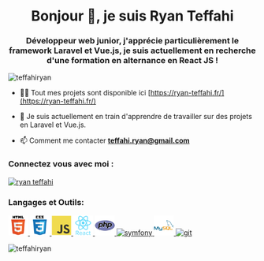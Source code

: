 <h1 align="center">Bonjour 👋, je suis Ryan Teffahi</h1>
<h3 align="center"> Développeur web junior, j'apprécie particulièrement le framework Laravel et Vue.js, je suis actuellement en recherche d'une formation en alternance en React JS ! </h3>

<p align="left"> <img src="https://komarev.com/ghpvc/?username=teffahiryan&label=Profile%20views&color=0e75b6&style=flat" alt="teffahiryan" /> </p>

- 👨‍💻 Tout mes projets sont disponible ici [https://ryan-teffahi.fr/](https://ryan-teffahi.fr/)

- 🌱 Je suis actuellement en train d'apprendre de travailler sur des projets en Laravel et Vue.js.

- 📫 Comment me contacter **teffahi.ryan@gmail.com**

<h3 align="left">Connectez vous avec moi :</h3>
<p align="left">
<a href="https://linkedin.com/in/ryan-teffahi-19aa53205" target="blank"><img align="center" src="https://raw.githubusercontent.com/rahuldkjain/github-profile-readme-generator/master/src/images/icons/Social/linked-in-alt.svg" alt="ryan teffahi" height="30" width="40" /></a>
</p>

<h3 align="left">Langages et Outils:</h3>
<p align="left">
  
<a href="https://www.w3.org/html/" target="_blank" rel="noreferrer"> <img src="https://raw.githubusercontent.com/devicons/devicon/master/icons/html5/html5-original-wordmark.svg" alt="html5" width="40" height="40"/> </a> 
<a href="https://www.w3schools.com/css/" target="_blank" rel="noreferrer"> <img src="https://raw.githubusercontent.com/devicons/devicon/master/icons/css3/css3-original-wordmark.svg" alt="css3" width="40" height="40"/> </a> 
<a href="https://developer.mozilla.org/en-US/docs/Web/JavaScript" target="_blank" rel="noreferrer"> <img src="https://raw.githubusercontent.com/devicons/devicon/master/icons/javascript/javascript-original.svg" alt="javascript" width="40" height="40"/> </a> 
<a href="https://reactjs.org/" target="_blank" rel="noreferrer"> <img src="https://raw.githubusercontent.com/devicons/devicon/master/icons/react/react-original-wordmark.svg" alt="react" width="40" height="40"/> </a> 
<a href="https://www.php.net" target="_blank" rel="noreferrer"> <img src="https://raw.githubusercontent.com/devicons/devicon/master/icons/php/php-original.svg" alt="php" width="40" height="40"/> </a> 
<a href="https://symfony.com" target="_blank" rel="noreferrer"> <img src="https://symfony.com/logos/symfony_black_03.svg" alt="symfony" width="40" height="40"/> </a> 
<a href="https://www.mysql.com/" target="_blank" rel="noreferrer"> <img src="https://raw.githubusercontent.com/devicons/devicon/master/icons/mysql/mysql-original-wordmark.svg" alt="mysql" width="40" height="40"/> </a> 
<a href="https://git-scm.com/" target="_blank" rel="noreferrer"> <img src="https://www.vectorlogo.zone/logos/git-scm/git-scm-icon.svg" alt="git" width="40" height="40"/> </a> 

</p>

<p><img align="center" src="https://github-readme-stats.vercel.app/api/top-langs?username=teffahiryan&show_icons=true&locale=en&layout=compact" alt="teffahiryan" /></p>
